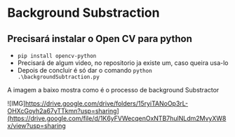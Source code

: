# **Background Substraction**

  ## Precisará instalar o Open CV para python
  
  *  `pip install opencv-python`
  *  Precisará de algum video, no repositorio ja existe um, caso queira usa-lo
  *  Depois de concluir é só dar o comando `python .\backgroundSubtraction.py`


A imagem a baixo mostra como é o processo de background Substractor

![IMG]https://drive.google.com/drive/folders/15ryiTANoOp3rL-OHXcGoyh2a67yTTkmn?usp=sharing](https://drive.google.com/file/d/1K6yFVWecqenOxNTB7hulNLdm2MvyXW8x/view?usp=sharing

